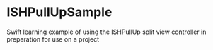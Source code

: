 # ISHPullUpSample
Swift learning example of using the ISHPullUp split view controller in preparation for use on a project
